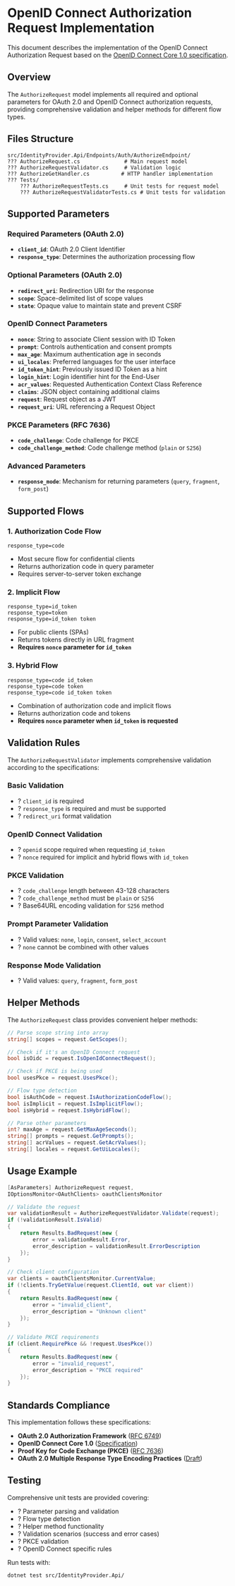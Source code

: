 # OpenID Connect Authorization Request Implementation

This document describes the implementation of the OpenID Connect Authorization Request based on the [OpenID Connect Core 1.0 specification](https://openid.net/specs/openid-connect-core-1_0.html).

## Overview

The `AuthorizeRequest` model implements all required and optional parameters for OAuth 2.0 and OpenID Connect authorization requests, providing comprehensive validation and helper methods for different flow types.

## Files Structure

```
src/IdentityProvider.Api/Endpoints/Auth/AuthorizeEndpoint/
??? AuthorizeRequest.cs              # Main request model
??? AuthorizeRequestValidator.cs     # Validation logic
??? AuthorizeGetHandler.cs          # HTTP handler implementation
??? Tests/
    ??? AuthorizeRequestTests.cs     # Unit tests for request model
    ??? AuthorizeRequestValidatorTests.cs # Unit tests for validation
```

## Supported Parameters

### Required Parameters (OAuth 2.0)
- **`client_id`**: OAuth 2.0 Client Identifier
- **`response_type`**: Determines the authorization processing flow

### Optional Parameters (OAuth 2.0)
- **`redirect_uri`**: Redirection URI for the response
- **`scope`**: Space-delimited list of scope values
- **`state`**: Opaque value to maintain state and prevent CSRF

### OpenID Connect Parameters
- **`nonce`**: String to associate Client session with ID Token
- **`prompt`**: Controls authentication and consent prompts
- **`max_age`**: Maximum authentication age in seconds
- **`ui_locales`**: Preferred languages for the user interface
- **`id_token_hint`**: Previously issued ID Token as a hint
- **`login_hint`**: Login identifier hint for the End-User
- **`acr_values`**: Requested Authentication Context Class Reference
- **`claims`**: JSON object containing additional claims
- **`request`**: Request object as a JWT
- **`request_uri`**: URL referencing a Request Object

### PKCE Parameters (RFC 7636)
- **`code_challenge`**: Code challenge for PKCE
- **`code_challenge_method`**: Code challenge method (`plain` or `S256`)

### Advanced Parameters
- **`response_mode`**: Mechanism for returning parameters (`query`, `fragment`, `form_post`)

## Supported Flows

### 1. Authorization Code Flow
```
response_type=code
```
- Most secure flow for confidential clients
- Returns authorization code in query parameter
- Requires server-to-server token exchange

### 2. Implicit Flow
```
response_type=id_token
response_type=token
response_type=id_token token
```
- For public clients (SPAs)
- Returns tokens directly in URL fragment
- **Requires `nonce` parameter for `id_token`**

### 3. Hybrid Flow
```
response_type=code id_token
response_type=code token
response_type=code id_token token
```
- Combination of authorization code and implicit flows
- Returns authorization code and tokens
- **Requires `nonce` parameter when `id_token` is requested**

## Validation Rules

The `AuthorizeRequestValidator` implements comprehensive validation according to the specifications:

### Basic Validation
- ? `client_id` is required
- ? `response_type` is required and must be supported
- ? `redirect_uri` format validation

### OpenID Connect Validation
- ? `openid` scope required when requesting `id_token`
- ? `nonce` required for implicit and hybrid flows with `id_token`

### PKCE Validation
- ? `code_challenge` length between 43-128 characters
- ? `code_challenge_method` must be `plain` or `S256`
- ? Base64URL encoding validation for `S256` method

### Prompt Parameter Validation
- ? Valid values: `none`, `login`, `consent`, `select_account`
- ? `none` cannot be combined with other values

### Response Mode Validation
- ? Valid values: `query`, `fragment`, `form_post`

## Helper Methods

The `AuthorizeRequest` class provides convenient helper methods:

```csharp
// Parse scope string into array
string[] scopes = request.GetScopes();

// Check if it's an OpenID Connect request
bool isOidc = request.IsOpenIdConnectRequest();

// Check if PKCE is being used
bool usesPkce = request.UsesPkce();

// Flow type detection
bool isAuthCode = request.IsAuthorizationCodeFlow();
bool isImplicit = request.IsImplicitFlow();
bool isHybrid = request.IsHybridFlow();

// Parse other parameters
int? maxAge = request.GetMaxAgeSeconds();
string[] prompts = request.GetPrompts();
string[] acrValues = request.GetAcrValues();
string[] locales = request.GetUiLocales();
```

## Usage Example

```csharp
[AsParameters] AuthorizeRequest request,
IOptionsMonitor<OAuthClients> oauthClientsMonitor
```

```csharp
// Validate the request
var validationResult = AuthorizeRequestValidator.Validate(request);
if (!validationResult.IsValid)
{
    return Results.BadRequest(new {
        error = validationResult.Error,
        error_description = validationResult.ErrorDescription
    });
}

// Check client configuration
var clients = oauthClientsMonitor.CurrentValue;
if (!clients.TryGetValue(request.ClientId, out var client))
{
    return Results.BadRequest(new {
        error = "invalid_client",
        error_description = "Unknown client"
    });
}

// Validate PKCE requirements
if (client.RequirePkce && !request.UsesPkce())
{
    return Results.BadRequest(new {
        error = "invalid_request",
        error_description = "PKCE required"
    });
}
```

## Standards Compliance

This implementation follows these specifications:

- **OAuth 2.0 Authorization Framework** ([RFC 6749](https://tools.ietf.org/html/rfc6749))
- **OpenID Connect Core 1.0** ([Specification](https://openid.net/specs/openid-connect-core-1_0.html))
- **Proof Key for Code Exchange (PKCE)** ([RFC 7636](https://tools.ietf.org/html/rfc7636))
- **OAuth 2.0 Multiple Response Type Encoding Practices** ([Draft](https://openid.net/specs/oauth-v2-multiple-response-types-1_0.html))

## Testing

Comprehensive unit tests are provided covering:
- ? Parameter parsing and validation
- ? Flow type detection
- ? Helper method functionality
- ? Validation scenarios (success and error cases)
- ? PKCE validation
- ? OpenID Connect specific rules

Run tests with:
```bash
dotnet test src/IdentityProvider.Api/
```